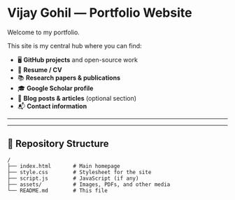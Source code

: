 # Vijay Gohil — Portfolio Website

Welcome to my portfolio.

This site is my central hub where you can find:
- 🖥 **GitHub projects** and open-source work  
- 📄 **Resume / CV**  
- 📚 **Research papers & publications**  
- 🎓 **Google Scholar profile**  
- 📝 **Blog posts & articles** (optional section)  
- 📬 **Contact information**

---



---

## 📂 Repository Structure
```plaintext
/
├── index.html       # Main homepage
├── style.css        # Stylesheet for the site
├── script.js        # JavaScript (if any)
├── assets/          # Images, PDFs, and other media
└── README.md        # This file
